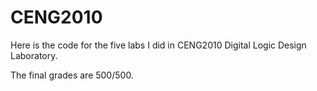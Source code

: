 # CENG2010
Here is the code for the five labs I did in CENG2010 Digital Logic Design Laboratory.

The final grades are 500/500.
